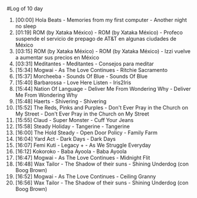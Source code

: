 #Log of 10 day

1. [00:00] Hola Beats - Memories from my first computer - Another night no sleep
1. [01:19] ROM (by Xataka México) - ROM (by Xataka México) - Profeco suspende el servicio de prepago de AT&T en algunas ciudades de México
1. [03:15] ROM (by Xataka México) - ROM (by Xataka México) - Izzi vuelve a aumentar sus precios en México
1. [03:31] Meditantes - Meditantes - Consejos para meditar
1. [15:34] Mogwai - As The Love Continues - Ritchie Sacramento
1. [15:37] Morcheeba - Sounds Of Blue - Sounds Of Blue
1. [15:40] Barbarossa - Love Here Listen - Iris2Iris
1. [15:44] Nation Of Language - Deliver Me From Wondering Why - Deliver Me From Wondering Why
1. [15:48] Haerts - Shivering - Shivering
1. [15:52] The Reds, Pinks and Purples - Don't Ever Pray in the Church on My Street - Don't Ever Pray in the Church on My Street
1. [15:55] Claud - Super Monster - Cuff Your Jeans
1. [15:58] Steady Holiday - Tangerine - Tangerine
1. [16:00] The Hold Steady - Open Door Policy - Family Farm
1. [16:04] Yard Act - Dark Days - Dark Days
1. [16:07] Femi Kuti - Legacy + - As We Struggle Everyday
1. [16:12] Kokoroko - Baba Ayoola - Baba Ayoola
1. [16:47] Mogwai - As The Love Continues - Midnight Flit
1. [16:48] Wax Tailor - The Shadow of their suns - Shining Underdog (con Boog Brown)
1. [16:52] Mogwai - As The Love Continues - Ceiling Granny
1. [16:56] Wax Tailor - The Shadow of their suns - Shining Underdog (con Boog Brown)
